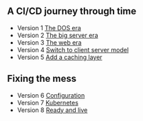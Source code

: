 ## A CI/CD journey through time

* Version 1 [The DOS era](v1/README.md)
* Version 2 [The big server era](v2/README.md)
* Version 3 [The web era](v3/README.md)
* Version 4 [Switch to client server model](v4/README.md)
* Version 5 [Add a caching layer](v5/README.md)

## Fixing the mess

* Version 6 [Configuration](v6/README.md)
* Version 7 [Kubernetes](v7/README.md)
* Version 8 [Ready and live](v8/README.md)
